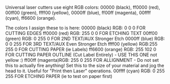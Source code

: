 Universal laser cutters use eight RGB colors: 00000 (black), ff0000 (red), 00ff00 (green), ffff00 (yellow), 0000ff (blue), ff00ff (magenta), 00ffff (cyan), ff6600 (orange).

The colors I assign these to is here:
00000 (black) 	RGB: 0		0	0 	FOR CUTTING EDGES
ff0000 (red) 	RGB: 255	0	0 	FOR ETCHING TEXT
00ff00 (green)	RGB: 0		255	0 	FOR 2ND TEXT/AUX Stronger Etch
0000ff (blue) 	RGB: 0		0	255 	FOR 3RD TEXT/AUX Even Stronger Etch
ffff00 (yellow) RGB:255		255	0 	FOR CUTTING PAPER (ie Labels)
ff6600 (orange) RGB: 255	102	0	FOR CUTTING PAPER OUTLINE (Cut Label Entirely) - USE THIS ONE not yellow :)
ff00ff (magenta)RGB: 255	0	255	FOR ALLIGNMENT - Do not set this to actually fire anything! Set this to the size of your material and jog the head to it. Useful for "Print then Laser" operations.
00ffff (cyan) 	RGB: 0		255	255	FOR ETCHING PAPER (ie to test on paper first)

